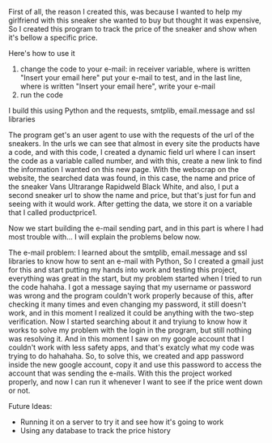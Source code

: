 First of all, the reason I created this, was because I wanted to help my girlfriend with this sneaker she wanted to buy but thought it was expensive,
So I created this program to track the price of the sneaker and show when it's bellow a specific price.

Here's how to use it

1) change the code to your e-mail: 
in receiver variable, where is written "Insert your email here" put your e-mail to test, and in the last line, where is written "Insert your email here", write your e-mail
2) run the code

I build this using Python and the requests, smtplib, email.message and ssl libraries

The program get's an user agent to use with the requests of the url of the sneakers.
In the urls we can see that almost in every site the products have a code, and with this code, I created a dynamic field url where I can insert the code as a variable called number, 
and with this, create a new link to find the information I wanted on this new page. With the webscrap on the website, the searched data was found, in this case,
the name and price of the sneaker Vans Ultrarange Rapidweld Black White, and also, I put a second sneaker url to show the name and price, but that's just for fun and seeing with it would work.
After getting the data, we store it on a variable that I called productprice1.

Now we start building the e-mail sending part, and in this part is where I had most trouble with... I will explain the problems below now.

The e-mail problem: I learned about the smtplib, email.message and ssl libraries to know how to sent an e-mail with Python,
So I created a gmail just for this and start putting my hands into work and testing this project,
everything was great in the start, but my problem started when I tried to run the code hahaha.
I got a message saying that my username or password was wrong and the program couldn't work properly because of this,
after checking it many times and even changing my password, it still doesn't work, and in this moment I realized it could be anything with the two-step verification.
Now I started searching about it and tryiung to know how it works to solve my problem with the login in the program, but still nothing was resolving it.
And in this moment I saw on my google account that I couldn't work with less safety apps, and that's exatcly what my code was trying to do hahahaha.
So, to solve this, we created and app password inside the new google account, copy it and use this password to access the account that was sending the e-mails.
With this the project worked properly, and now I can run it whenever I want to see if the price went down or not.

Future Ideas: 
- Running it on a server to try it and see how it's going to work
- Using any database to track the price history



